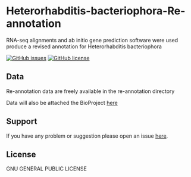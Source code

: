 # Heterorhabditis-bacteriophora-Re-annotation
RNA-seq alignments and ab initio gene prediction software were used produce a revised annotation for Heterorhabditis bacteriophora

[![GitHub issues](https://img.shields.io/github/issues/dohalloran/Heterorhabditis-bacteriophora-Re-annotation.svg)](https://github.com/dohalloran/Heterorhabditis-bacteriophora-Re-annotation/issues)
[![GitHub license](https://img.shields.io/badge/license-GPL-blue.svg)](https://raw.githubusercontent.com/dohalloran/Heterorhabditis-bacteriophora-Re-annotation/master/LICENSE)

## Data
Re-annotation data are freely available in the re-annotation directory

Data will also be attached the BioProject [here](https://www.ncbi.nlm.nih.gov/bioproject/PRJNA418589/)

## Support
If you have any problem or suggestion please open an issue [here](https://github.com/dohalloran/Heterorhabditis-bacteriophora-Re-annotation/issues).

## License 
GNU GENERAL PUBLIC LICENSE

